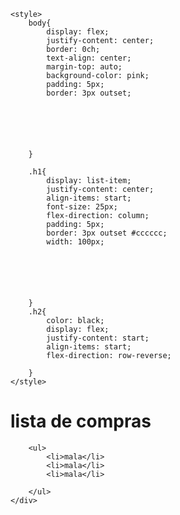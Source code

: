  <!DOCTYPE html>
 <html lang="en">
 <head>
    <meta charset="UTF-8">
    <meta name="viewport" content="width=device-width, initial-scale=1.0">
    <title>Lista de compras</title> 

    <style>
        body{
            display: flex;
            justify-content: center;
            border: 0ch;
            text-align: center;
            margin-top: auto;
            background-color: pink;
            padding: 5px;
            border: 3px outset;
            
            
            



        }

        .h1{
            display: list-item;
            justify-content: center;
            align-items: start;
            font-size: 25px;
            flex-direction: column;
            padding: 5px;
            border: 3px outset #cccccc;
            width: 100px;

            

            
           
           
        }
        .h2{
            color: black;
            display: flex;
            justify-content: start;
            align-items: start;
            flex-direction: row-reverse;
           
        }
    </style>
 </head>
 <body>
    <h1>lista de compras</h1>

        <ul>
            <li>mala</li>
            <li>mala</li>
            <li>mala</li>

        </ul>
    </div>

   
    
 </body>

 <script>

 </script>
 </html>
